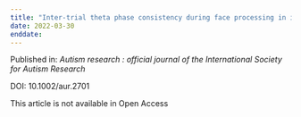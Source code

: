 ```yaml
---
title: "Inter-trial theta phase consistency during face processing in infants is associated with later emerging autism."
date: 2022-03-30
enddate:
---
```


Published in: *Autism research : official journal of the International Society for Autism Research*

DOI: 10.1002/aur.2701

This article is not available in Open Access


